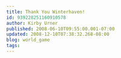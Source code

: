 ```yaml
---
title: Thank You Winterhaven!
id: 939228251160910578
author: Kirby Urner
published: 2008-06-10T09:55:00.001-07:00
updated: 2008-12-10T07:38:32.268-08:00
blog: world_game
tags: 
---
```



